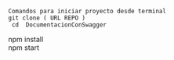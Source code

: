     Comandos para iniciar proyecto desde terminal   
    git clone ( URL REPO ) 
     cd  DocumentacionConSwagger  
   npm install   
   npm start  

